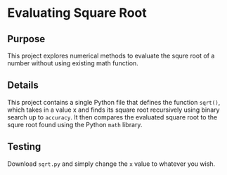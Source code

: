 # Evaluating Square Root

## Purpose

This project explores numerical methods to evaluate the squre root of a number without using existing math function.

## Details

This project contains a single Python file that defines the function ```sqrt()```, which takes in a value x and finds its square root recursively using binary search up to ```accuracy```. It then compares the evaluated square root to the squre root found using the Python ```math``` library.

## Testing

Download ```sqrt.py``` and simply change the ```x``` value to whatever you wish.
